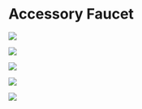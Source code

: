 # Accessory Faucet

![](https://github.com/xxandev/homekit/blob/main/gallery/faucet_1.png)

![](https://github.com/xxandev/homekit/blob/main/gallery/faucet_2.png)

![](https://github.com/xxandev/homekit/blob/main/gallery/faucet_3.png)

![](https://github.com/xxandev/homekit/blob/main/gallery/faucet_4.png)

![](https://github.com/xxandev/homekit/blob/main/gallery/faucet_5.png)